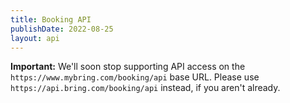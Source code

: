 ```yaml
---
title: Booking API
publishDate: 2022-08-25
layout: api
---
```


__Important:__ We'll soon stop supporting API access on the `https://www.mybring.com/booking/api` base URL. 
Please use `https://api.bring.com/booking/api` instead, if you aren't already.

